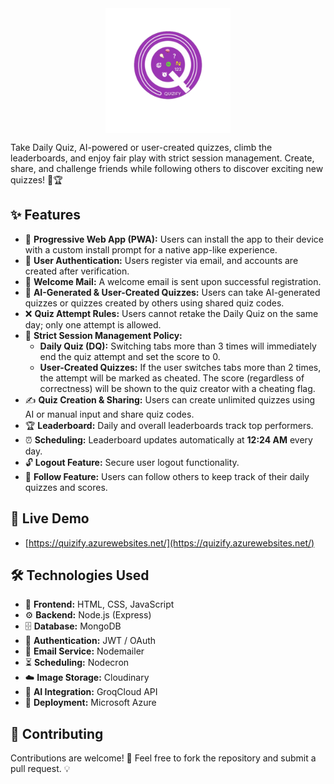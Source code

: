<div style="display: flex; justify-content:center;align-items: center;">
  <img src="/public/logo.png" width="200" height="200" />
</div>

Take Daily Quiz, AI-powered or user-created quizzes, climb the leaderboards, and enjoy fair play with strict session management. Create, share, and challenge friends while following others to discover exciting new quizzes! 🎯🏆

## ✨ Features
- 📲 **Progressive Web App (PWA):** Users can install the app to their device with a custom install prompt for a native app-like experience.
- 🔐 **User Authentication:** Users register via email, and accounts are created after verification.
- 📩 **Welcome Mail:** A welcome email is sent upon successful registration.
- 🧠 **AI-Generated & User-Created Quizzes:** Users can take AI-generated quizzes or quizzes created by others using shared quiz codes.
- ❌ **Quiz Attempt Rules:** Users cannot retake the Daily Quiz on the same day; only one attempt is allowed.
- 🔄 **Strict Session Management Policy:**
  - **Daily Quiz (DQ):** Switching tabs more than 3 times will immediately end the quiz attempt and set the score to 0.
  - **User-Created Quizzes:** If the user switches tabs more than 2 times, the attempt will be marked as cheated. The score (regardless of correctness) will be shown to the quiz creator with a cheating flag.
- ✍️ **Quiz Creation & Sharing:** Users can create unlimited quizzes using AI or manual input and share quiz codes.
- 🏆 **Leaderboard:** Daily and overall leaderboards track top performers.
- ⏰ **Scheduling:** Leaderboard updates automatically at **12:24 AM** every day.
- 🔓 **Logout Feature:** Secure user logout functionality.
- 👥 **Follow Feature:** Users can follow others to keep track of their daily quizzes and scores.

## 🚀 Live Demo
- [https://quizify.azurewebsites.net/](https://quizify.azurewebsites.net/)

## 🛠 Technologies Used
- 🎨 **Frontend:** HTML, CSS, JavaScript
- ⚙️ **Backend:** Node.js (Express)
- 🗄 **Database:** MongoDB
- 🔑 **Authentication:** JWT / OAuth
- 📧 **Email Service:** Nodemailer
- ⏳ **Scheduling:** Nodecron
- ☁️ **Image Storage:** Cloudinary
- 🧠 **AI Integration:** GroqCloud API
- 🚀 **Deployment:** Microsoft Azure

## 🤝 Contributing
Contributions are welcome! 
🎉 Feel free to fork the repository and submit a pull request. 💡